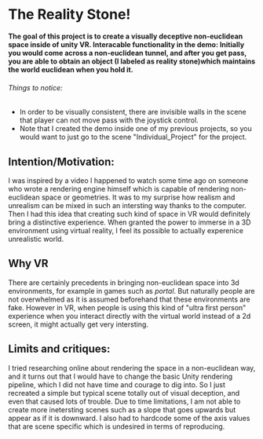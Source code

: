 # The Reality Stone!
**The goal of this project is to create a visually deceptive non-euclidean space inside of unity VR.
Interacable functionality in the demo: Initially you would come across a non-euclidean tunnel, and 
after you get pass, you are able to obtain an object (I labeled as reality stone)which maintains the world 
euclidean when you hold it.**

###### Things to notice:

* In order to be visually consistent, there are invisible walls in the scene that player can not 
move pass with the joystick control. 
* Note that I created the demo inside one of my previous projects, so you would want to just go to 
the scene "Individual_Project" for the project.

## Intention/Motivation: 
I was inspired by a video I happened to watch some time ago on someone who wrote a rendering engine 
himself which is capable of rendering non-euclidean space or geometries. It was to my surprise how 
realism and unrealism can be mixed in such an intersting way thanks to the computer. Then I had this 
idea that creating such kind of space in VR would definitely bring a distinctive experience. When granted
the power to immerse in a 3D environment using virtual reality, I feel its possible to actually
experenice unrealistic world.

## Why VR 
There are certainly precedents in bringing non-euclidean space into 3d environments, for example in games
such as _portal_. But naturally people are not overwhelmed as it is assumed beforehand that these environments 
are fake. However in VR, when people is using this kind of "ultra first person" experience when you interact
directly with the virtual world instead of a 2d screen, it might actually get very intersting. 

## Limits and critiques:
I tried researching online about rendering the space in a non-euclidean way, and it turns out that I would 
have to change the basic Unity rendering pipeline, which I did not have time and courage to dig into. So I
just recreated a simple but typical scene totally out of visual deception, and even that caused lots 
of trouble. Due to time limitations, I am not able to create more inetersting scenes such as a slope that goes 
upwards but appear as if it is downward. I also had to hardcode some of the axis values that are scene specific 
which is undesired in terms of reproducing.
